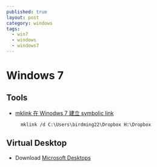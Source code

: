 ```yaml
---
published: true
layout: post
category: windows
tags: 
  - win7
  - windows
  - windows7
---
```


# Windows 7

## Tools

* [mklink 在 Winodws 7 建立 symbolic link](http://www.dotblogs.com.tw/chhuang/archive/2012/09/10/74700.aspx)

        mklink /d C:\Users\birdming22\Dropbox H:\Dropbox

## Virtual Desktop

* Download [Microsoft Desktops](http://technet.microsoft.com/en-us/sysinternals/cc817881.aspx)
